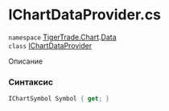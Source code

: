 
# IChartDataProvider.cs
`namespace` [TigerTrade.Chart](../../../../TigerTrade.Chart.md).[Data](../../../../TigerTrade.Chart/Data.md)  
    `class` [IChartDataProvider](../../IChartDataProvider.cs.md)

Описание

### Синтаксис
```csharp
IChartSymbol Symbol { get; }
```

